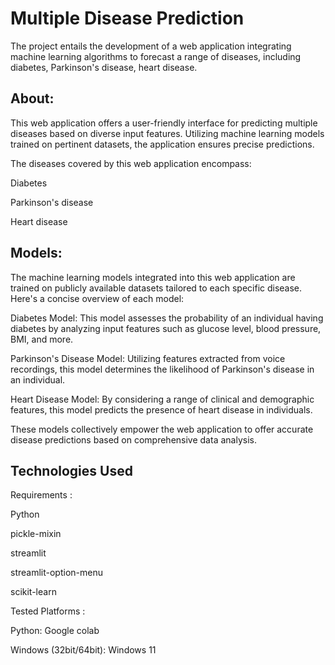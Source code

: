 # Multiple Disease Prediction 

The project entails the development of a web application integrating machine learning algorithms to forecast a range of diseases, including diabetes, Parkinson's disease, heart disease.

## About:
This web application offers a user-friendly interface for predicting multiple diseases based on diverse input features. Utilizing machine learning models trained on pertinent datasets, the application ensures precise predictions.

The diseases covered by this web application encompass:

Diabetes

Parkinson's disease

Heart disease

## Models:
The machine learning models integrated into this web application are trained on publicly available datasets tailored to each specific disease. Here's a concise overview of each model:

Diabetes Model: This model assesses the probability of an individual having diabetes by analyzing input features such as glucose level, blood pressure, BMI, and more.

Parkinson's Disease Model: Utilizing features extracted from voice recordings, this model determines the likelihood of Parkinson's disease in an individual.

Heart Disease Model: By considering a range of clinical and demographic features, this model predicts the presence of heart disease in individuals.

These models collectively empower the web application to offer accurate disease predictions based on comprehensive data analysis.

## Technologies Used

Requirements :

Python 

pickle-mixin

streamlit

streamlit-option-menu

scikit-learn

Tested Platforms :

Python: Google colab

Windows (32bit/64bit): Windows 11

